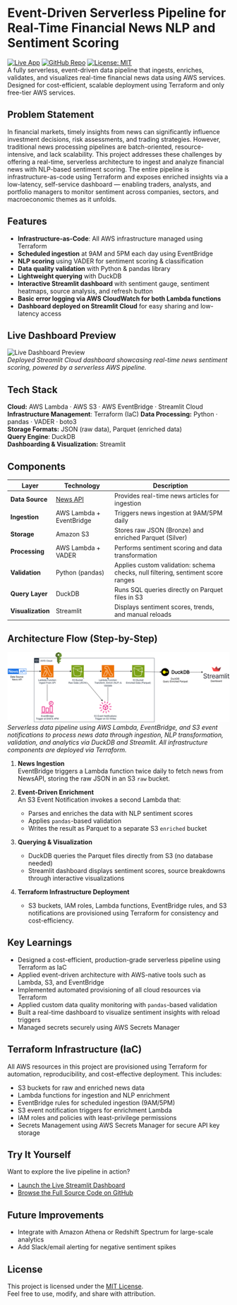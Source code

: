 # Event-Driven Serverless Pipeline for Real-Time Financial News NLP and Sentiment Scoring
[![Live App](https://img.shields.io/badge/Live_App-Streamlit_Cloud-red?logo=streamlit&logoColor=white)](https://news-pipeline.streamlit.app)
[![GitHub Repo](https://img.shields.io/badge/GitHub-Repo-181717?logo=github)](https://github.com/nakuleshj/news-nlp-pipeline)
[![License: MIT](https://img.shields.io/badge/License-MIT-yellow.svg)](LICENSE)  
A fully serverless, event-driven data pipeline that ingests, enriches, validates, and visualizes real-time financial news data using AWS services. Designed for cost-efficient, scalable deployment using Terraform and only free-tier AWS services.



## Problem Statement
In financial markets, timely insights from news can significantly influence investment decisions, risk assessments, and trading strategies. However, traditional news processing pipelines are batch-oriented, resource-intensive, and lack scalability. This project addresses these challenges by offering a real-time, serverless architecture to ingest and analyze financial news with NLP-based sentiment scoring. The entire pipeline is infrastructure-as-code using Terraform and exposes enriched insights via a low-latency, self-service dashboard — enabling traders, analysts, and portfolio managers to monitor sentiment across companies, sectors, and macroeconomic themes as it unfolds.

## Features

- **Infrastructure-as-Code**: All AWS infrastructure managed using Terraform
- **Scheduled ingestion** at 9AM and 5PM each day using EventBridge
- **NLP scoring** using VADER for sentiment scoring & classification
- **Data quality validation** with Python & pandas library
- **Lightweight querying** with DuckDB
- **Interactive Streamlit dashboard** with sentiment gauge, sentiment heatmaps, source analysis, and refresh button
- **Basic error logging via AWS CloudWatch for both Lambda functions**  
- **Dashboard deployed on Streamlit Cloud** for easy sharing and low-latency access

## Live Dashboard Preview
![Live Dashboard Preview](./assets/dashboard-preview.gif)  
_Deployed Streamlit Cloud dashboard showcasing real-time news sentiment scoring, powered by a serverless AWS pipeline._

## Tech Stack

**Cloud:** AWS Lambda · AWS S3 · AWS EventBridge · Streamlit Cloud  
**Infrastructure Management**: Terraform (IaC)
**Data Processing:** Python · pandas · VADER · boto3  
**Storage Formats:** JSON (raw data), Parquet (enriched data)  
**Query Engine**: DuckDB  
**Dashboarding & Visualization:** Streamlit

## Components

| Layer            | Technology                 | Description |
|------------------|----------------------------|-------------|
| **Data Source**   | [News API](https://newsapi.org) | Provides real-time news articles for ingestion |
| **Ingestion**     | AWS Lambda + EventBridge   | Triggers news ingestion at 9AM/5PM daily |
| **Storage**       | Amazon S3                  | Stores raw JSON (Bronze) and enriched Parquet (Silver) |
| **Processing**    | AWS Lambda + VADER         | Performs sentiment scoring and data transformation |
| **Validation**    | Python (pandas)            | Applies custom validation: schema checks, null filtering, sentiment score ranges |
| **Query Layer**   | DuckDB                     | Runs SQL queries directly on Parquet files in S3 |
| **Visualization** | Streamlit                  | Displays sentiment scores, trends, and manual reloads |

## Architecture Flow (Step-by-Step)

![High-level Architecture](./assets/updated-news-pipeline.png)
_Serverless data pipeline using AWS Lambda, EventBridge, and S3 event notifications to process news data through ingestion, NLP transformation, validation, and analytics via DuckDB and Streamlit. All infrastructure components are deployed via Terraform._

1. **News Ingestion**  
   EventBridge triggers a Lambda function twice daily to fetch news from NewsAPI, storing the raw JSON in an S3 `raw` bucket.

2. **Event-Driven Enrichment**  
   An S3 Event Notification invokes a second Lambda that:
   - Parses and enriches the data with NLP sentiment scores
   - Applies `pandas`-based validation
   - Writes the result as Parquet to a separate S3 `enriched` bucket 

3. **Querying & Visualization**  
   - DuckDB queries the Parquet files directly from S3 (no database needed)
   - Streamlit dashboard displays sentiment scores, source breakdowns through interactive visualizations
4. **Terraform Infrastructure Deployment**
   - S3 buckets, IAM roles, Lambda functions, EventBridge rules, and S3 notifications are provisioned using Terraform for consistency and cost-efficiency.

## Key Learnings
- Designed a cost-efficient, production-grade serverless pipeline using Terraform as IaC
- Applied event-driven architecture with AWS-native tools such as Lambda, S3, and EventBridge
- Implemented automated provisioning of all cloud resources via Terraform
- Applied custom data quality monitoring with `pandas`-based validation 
- Built a real-time dashboard to visualize sentiment insights with reload triggers
- Managed secrets securely using AWS Secrets Manager

## Terraform Infrastructure (IaC)

All AWS resources in this project are provisioned using Terraform for automation, reproducibility, and cost-effective deployment. This includes:

- S3 buckets for raw and enriched news data
- Lambda functions for ingestion and NLP enrichment
- EventBridge rules for scheduled ingestion (9AM/5PM)
- S3 event notification triggers for enrichment Lambda
- IAM roles and policies with least-privilege permissions
- Secrets Management using AWS Secrets Manager for secure API key storage

## Try It Yourself
Want to explore the live pipeline in action?  
- [Launch the Live Streamlit Dashboard](https://your-streamlit-url.com)  
- [Browse the Full Source Code on GitHub](https://github.com/nakuleshj/news-nlp-pipeline)

## Future Improvements
- Integrate with Amazon Athena or Redshift Spectrum for large-scale analytics
- Add Slack/email alerting for negative sentiment spikes

## License
This project is licensed under the [MIT License](LICENSE).  
Feel free to use, modify, and share with attribution.
